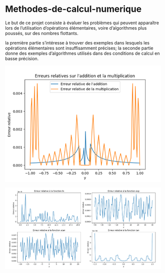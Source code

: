 # Methodes-de-calcul-numerique

Le but de ce projet consiste à évaluer les problèmes qui peuvent apparaître lors de l’utilisation d’opérations élémentaires, voire d’algorithmes plus poussés, sur des nombres flottants.

la première partie s’intéresse à trouver des exemples dans lesquels les opérations élémentaires sont insuffisamment précises;
la seconde partie donne des exemples d’algorithmes utilisés dans des conditions de calcul en basse précision.

![alt text](Figure_1.png)

![alt text](Figure_2.png)
